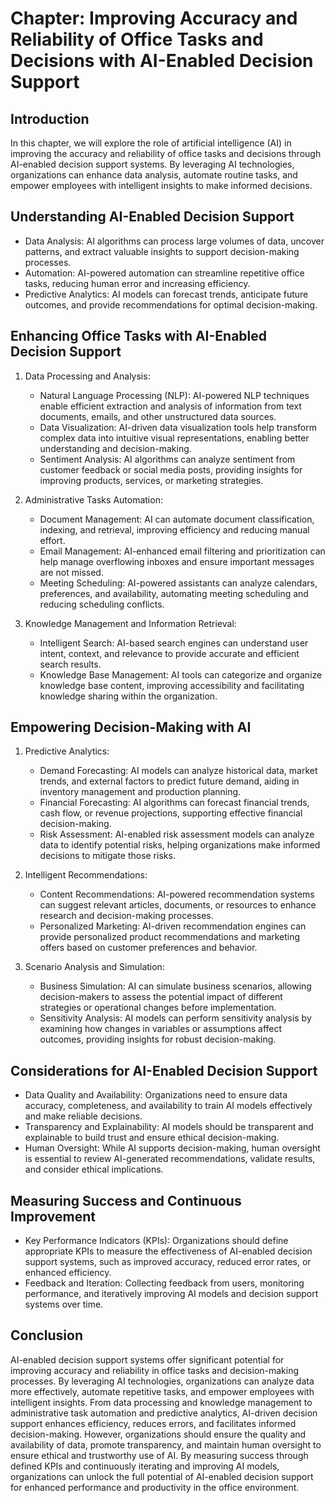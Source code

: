 Chapter: Improving Accuracy and Reliability of Office Tasks and Decisions with AI-Enabled Decision Support
==========================================================================================================

Introduction
------------

In this chapter, we will explore the role of artificial intelligence (AI) in improving the accuracy and reliability of office tasks and decisions through AI-enabled decision support systems. By leveraging AI technologies, organizations can enhance data analysis, automate routine tasks, and empower employees with intelligent insights to make informed decisions.

Understanding AI-Enabled Decision Support
-----------------------------------------

* Data Analysis: AI algorithms can process large volumes of data, uncover patterns, and extract valuable insights to support decision-making processes.
* Automation: AI-powered automation can streamline repetitive office tasks, reducing human error and increasing efficiency.
* Predictive Analytics: AI models can forecast trends, anticipate future outcomes, and provide recommendations for optimal decision-making.

Enhancing Office Tasks with AI-Enabled Decision Support
-------------------------------------------------------

1. Data Processing and Analysis:

   * Natural Language Processing (NLP): AI-powered NLP techniques enable efficient extraction and analysis of information from text documents, emails, and other unstructured data sources.
   * Data Visualization: AI-driven data visualization tools help transform complex data into intuitive visual representations, enabling better understanding and decision-making.
   * Sentiment Analysis: AI algorithms can analyze sentiment from customer feedback or social media posts, providing insights for improving products, services, or marketing strategies.
2. Administrative Tasks Automation:

   * Document Management: AI can automate document classification, indexing, and retrieval, improving efficiency and reducing manual effort.
   * Email Management: AI-enhanced email filtering and prioritization can help manage overflowing inboxes and ensure important messages are not missed.
   * Meeting Scheduling: AI-powered assistants can analyze calendars, preferences, and availability, automating meeting scheduling and reducing scheduling conflicts.
3. Knowledge Management and Information Retrieval:

   * Intelligent Search: AI-based search engines can understand user intent, context, and relevance to provide accurate and efficient search results.
   * Knowledge Base Management: AI tools can categorize and organize knowledge base content, improving accessibility and facilitating knowledge sharing within the organization.

Empowering Decision-Making with AI
----------------------------------

1. Predictive Analytics:

   * Demand Forecasting: AI models can analyze historical data, market trends, and external factors to predict future demand, aiding in inventory management and production planning.
   * Financial Forecasting: AI algorithms can forecast financial trends, cash flow, or revenue projections, supporting effective financial decision-making.
   * Risk Assessment: AI-enabled risk assessment models can analyze data to identify potential risks, helping organizations make informed decisions to mitigate those risks.
2. Intelligent Recommendations:

   * Content Recommendations: AI-powered recommendation systems can suggest relevant articles, documents, or resources to enhance research and decision-making processes.
   * Personalized Marketing: AI-driven recommendation engines can provide personalized product recommendations and marketing offers based on customer preferences and behavior.
3. Scenario Analysis and Simulation:

   * Business Simulation: AI can simulate business scenarios, allowing decision-makers to assess the potential impact of different strategies or operational changes before implementation.
   * Sensitivity Analysis: AI models can perform sensitivity analysis by examining how changes in variables or assumptions affect outcomes, providing insights for robust decision-making.

Considerations for AI-Enabled Decision Support
----------------------------------------------

* Data Quality and Availability: Organizations need to ensure data accuracy, completeness, and availability to train AI models effectively and make reliable decisions.
* Transparency and Explainability: AI models should be transparent and explainable to build trust and ensure ethical decision-making.
* Human Oversight: While AI supports decision-making, human oversight is essential to review AI-generated recommendations, validate results, and consider ethical implications.

Measuring Success and Continuous Improvement
--------------------------------------------

* Key Performance Indicators (KPIs): Organizations should define appropriate KPIs to measure the effectiveness of AI-enabled decision support systems, such as improved accuracy, reduced error rates, or enhanced efficiency.
* Feedback and Iteration: Collecting feedback from users, monitoring performance, and iteratively improving AI models and decision support systems over time.

Conclusion
----------

AI-enabled decision support systems offer significant potential for improving accuracy and reliability in office tasks and decision-making processes. By leveraging AI technologies, organizations can analyze data more effectively, automate repetitive tasks, and empower employees with intelligent insights. From data processing and knowledge management to administrative task automation and predictive analytics, AI-driven decision support enhances efficiency, reduces errors, and facilitates informed decision-making. However, organizations should ensure the quality and availability of data, promote transparency, and maintain human oversight to ensure ethical and trustworthy use of AI. By measuring success through defined KPIs and continuously iterating and improving AI models, organizations can unlock the full potential of AI-enabled decision support for enhanced performance and productivity in the office environment.
